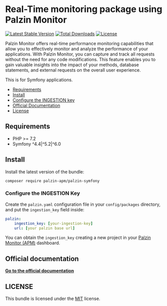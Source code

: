 # Real-Time monitoring package using Palzin Monitor

[![Latest Stable Version](http://poser.pugx.org/palzin-apm/palzin-laravel/v?style=for-the-badge)](https://packagist.org/packages/palzin-apm/palzin-laravel) [![Total Downloads](http://poser.pugx.org/palzin-apm/palzin-laravel/downloads?style=for-the-badge)](https://packagist.org/packages/palzin-apm/palzin-laravel) [![License](http://poser.pugx.org/palzin-apm/palzin-laravel/license?style=for-the-badge)](https://packagist.org/packages/palzin-apm/palzin-laravel)

Palzin Monitor offers real-time performance monitoring capabilities that allow you to effectively monitor and analyze the performance of your applications. With Palzin Monitor, you can capture and track all requests without the need for any code modifications. This feature enables you to gain valuable insights into the impact of your methods, database statements, and external requests on the overall user experience.

This is for Symfony applications.

- [Requirements](#requirements)
- [Install](#install)
- [Configure the INGESTION key](#key)
- [Official Documentation](https://palzin.app/guides/symfony-introduction)
- [License](#license)

<a name="requirements"></a>

## Requirements

- PHP >= 7.2
- Symfony ^4.4|^5.2|^6.0

<a name="install"></a>

## Install

Install the latest version of the bundle:

```
composer require palzin-apm/palzin-symfony
```

<a name="key"></a>

### Configure the INGESTION Key

Create the `palzin.yaml` configuration file in your `config/packages` directory, and put the `ingestion_key` field inside:

```yaml
palzin:
    ingestion_key: [your-ingestion-key]
    url: [your palzin base url]
```

You can obtain the `ingestion_key` creating a new project in your [Palzin Monitor (APM)](https://palzin.app) dashboard.

## Official documentation

**[Go to the official documentation](https://palzin.app/guides/symfony-introduction)**


## LICENSE

This bundle is licensed under the [MIT](LICENSE) license.
